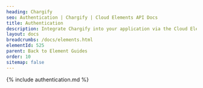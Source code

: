 ```yaml
---
heading: Chargify
seo: Authentication | Chargify | Cloud Elements API Docs
title: Authentication
description: Integrate Chargify into your application via the Cloud Elements APIs.
layout: docs
breadcrumbs: /docs/elements.html
elementId: 525
parent: Back to Element Guides
order: 10
sitemap: false
---
```


{% include authentication.md %}
